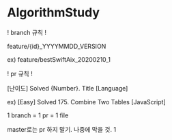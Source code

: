 # AlgorithmStudy

! branch 규칙 !


feature/{id}_YYYYMMDD_VERSION


ex) feature/bestSwiftAix_20200210_1



! pr 규칙 !


[난이도] Solved {Number}. Title [Language]


ex) [Easy] Solved 175. Combine Two Tables [JavaScript]




1 branch = 1 pr = 1 file

master로는 pr 하지 말기. 나중에 막을 것.
1
